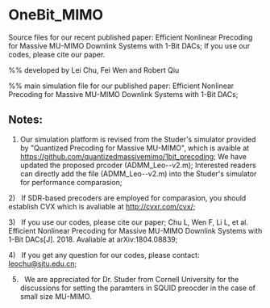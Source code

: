 # OneBit_MIMO

Source files for our recent published paper: Efficient Nonlinear Precoding for Massive MU-MIMO Downlink Systems with 1-Bit DACs;  If you use our codes, please cite our paper.

%% developed by Lei Chu, Fei Wen and Robert Qiu


%% main simulation file for our published paper: Efficient Nonlinear Precoding for Massive MU-MIMO Downlink Systems with 1-Bit DACs; 

## Notes:

1)  Our simulation platform is revised from the Studer's simulator provided by "Quantized Precoding for Massive MU-MIMO", which is  avaible at https://github.com/quantizedmassivemimo/1bit_precoding; We have updated the proposed prcoder (ADMM_Leo--v2.m); Interested readers can directly add the file (ADMM_Leo--v2.m) into the Studer's simulator for performance comparasion; 

2)   If SDR-based precoders are employed for comparasion, you should establish CVX which is avaliable at http://cvxr.com/cvx/;


3)   If you use our codes, please cite our paper; Chu L, Wen F, Li L, et al. Efficient Nonlinear Precoding for Massive MU-MIMO Downlink Systems with 1-Bit DACs[J]. 2018. Avaliable at arXiv:1804.08839;


4)   If you get any question for our codes, please contact: leochu@sjtu.edu.cn;


5)   We are appreciated for Dr. Studer from Cornell University for the discussions for setting the paramters in SQUID preocder in the case of small size MU-MIMO. 


